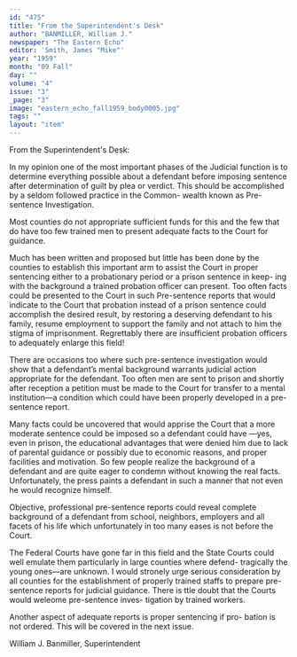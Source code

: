 ```yaml
---
id: "475"
title: "From the Superintendent's Desk"
author: "BANMILLER, William J."
newspaper: "The Eastern Echo"
editor: 'Smith, James "Mike"'
year: "1959"
month: "09 Fall"
day: ""
volume: "4"
issue: "3"
_page: "3"
image: "eastern_echo_fall1959_body0005.jpg"
tags: ""
layout: "item"
---
```

From the Superintendent's Desk:

In my opinion one of the most important
phases of the Judicial function is to determine
everything possible about a defendant before
imposing sentence after determination of guilt
by plea or verdict. This should be accomplished
by a seldom followed practice in the Common-
wealth known as Pre-sentence Investigation.

Most counties do not appropriate sufficient
funds for this and the few that do have too few
trained men to present adequate facts to the
Court for guidance.

Much has been written and proposed but little has been done by
the counties to establish this important arm to assist the Court in proper
sentencing either to a probationary period or a prison sentence in keep-
ing with the background a trained probation officer can present. Too
often facts could be presented to the Court in such Pre-sentence reports
that would indicate to the Court that probation instead of a prison
sentence could accomplish the desired result, by restoring a deserving
defendant to his family, resume employment to support the family and
not attach to him the stigma of imprisonment. Regrettably there are
insufficient probation officers to adequately enlarge this field!

There are occasions too where such pre-sentence investigation
would show that a defendant’s mental background warrants judicial
action appropriate for the defendant. Too often men are sent to prison
and shortly after reception a petition must be made to the Court for
transfer to a mental institution—a condition which could have been
properly developed in a pre-sentence report.

Many facts could be uncovered that would apprise the Court that
a more moderate sentence could be imposed so a defendant could have
—yes, even in prison, the educational advantages that were denied
him due to lack of parental guidance or possibly due to economic
reasons, and proper facilities and motivation. So few people realize
the background of a defendant and are quite eager to condemn without
knowing the real facts. Unfortunately, the press paints a defendant
in such a manner that not even he would recognize himself.

Objective, professional pre-sentence reports could reveal complete
background of a defendant from school, neighbors, employers and all
facets of his life which unfortunately in too many eases is not before
the Court.

The Federal Courts have gone far in this field and the State Courts
could well emulate them particularly in large counties where defend-
tragically the young ones—are unknown. I would stronely urge
serious consideration by all counties for the establishment of properly
trained staffs to prepare pre-sentence reports for judicial guidance.
There is ttle doubt that the Courts would weleome pre-sentence inves-
tigation by trained workers.

Another aspect of adequate reports is proper sentencing if pro-
bation is not ordered. This will be covered in the next issue.

William J. Banmiller,
Superintendent
